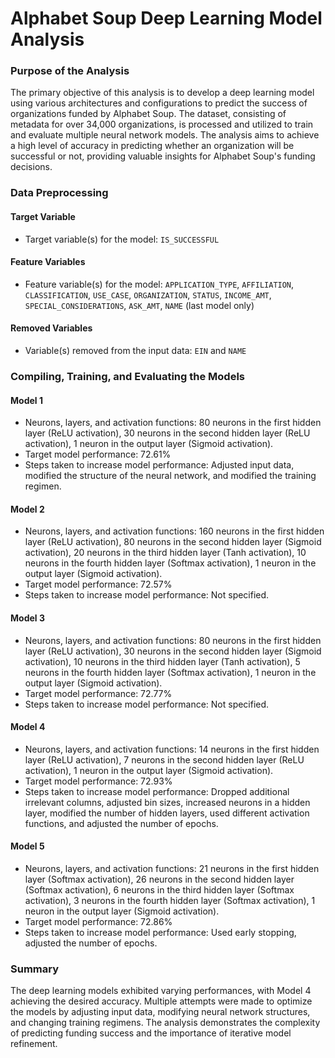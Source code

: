 # Alphabet Soup Deep Learning Model Analysis

### Purpose of the Analysis

The primary objective of this analysis is to develop a deep learning model using various architectures and configurations to predict the success of organizations funded by Alphabet Soup. The dataset, consisting of metadata for over 34,000 organizations, is processed and utilized to train and evaluate multiple neural network models. The analysis aims to achieve a high level of accuracy in predicting whether an organization will be successful or not, providing valuable insights for Alphabet Soup's funding decisions.

### Data Preprocessing

#### Target Variable
- Target variable(s) for the model: `IS_SUCCESSFUL`

#### Feature Variables
- Feature variable(s) for the model: `APPLICATION_TYPE`, `AFFILIATION`, `CLASSIFICATION`, `USE_CASE`, `ORGANIZATION`, `STATUS`, `INCOME_AMT`, `SPECIAL_CONSIDERATIONS`, `ASK_AMT`, `NAME` (last model only)
  
#### Removed Variables
- Variable(s) removed from the input data: `EIN` and `NAME`

### Compiling, Training, and Evaluating the Models

#### Model 1
- Neurons, layers, and activation functions: 80 neurons in the first hidden layer (ReLU activation), 30 neurons in the second hidden layer (ReLU activation), 1 neuron in the output layer (Sigmoid activation).
- Target model performance: 72.61%
- Steps taken to increase model performance: Adjusted input data, modified the structure of the neural network, and modified the training regimen.

#### Model 2
- Neurons, layers, and activation functions: 160 neurons in the first hidden layer (ReLU activation), 80 neurons in the second hidden layer (Sigmoid activation), 20 neurons in the third hidden layer (Tanh activation), 10 neurons in the fourth hidden layer (Softmax activation), 1 neuron in the output layer (Sigmoid activation).
- Target model performance: 72.57%
- Steps taken to increase model performance: Not specified.

#### Model 3
- Neurons, layers, and activation functions: 80 neurons in the first hidden layer (ReLU activation), 30 neurons in the second hidden layer (Sigmoid activation), 10 neurons in the third hidden layer (Tanh activation), 5 neurons in the fourth hidden layer (Softmax activation), 1 neuron in the output layer (Sigmoid activation).
- Target model performance: 72.77%
- Steps taken to increase model performance: Not specified.

#### Model 4
- Neurons, layers, and activation functions: 14 neurons in the first hidden layer (ReLU activation), 7 neurons in the second hidden layer (ReLU activation), 1 neuron in the output layer (Sigmoid activation).
- Target model performance: 72.93%
- Steps taken to increase model performance: Dropped additional irrelevant columns, adjusted bin sizes, increased neurons in a hidden layer, modified the number of hidden layers, used different activation functions, and adjusted the number of epochs.

#### Model 5
- Neurons, layers, and activation functions: 21 neurons in the first hidden layer (Softmax activation), 26 neurons in the second hidden layer (Softmax activation), 6 neurons in the third hidden layer (Softmax activation), 3 neurons in the fourth hidden layer (Softmax activation), 1 neuron in the output layer (Sigmoid activation).
- Target model performance: 72.86%
- Steps taken to increase model performance: Used early stopping, adjusted the number of epochs.

### Summary

The deep learning models exhibited varying performances, with Model 4 achieving the desired accuracy. Multiple attempts were made to optimize the models by adjusting input data, modifying neural network structures, and changing training regimens. The analysis demonstrates the complexity of predicting funding success and the importance of iterative model refinement.
